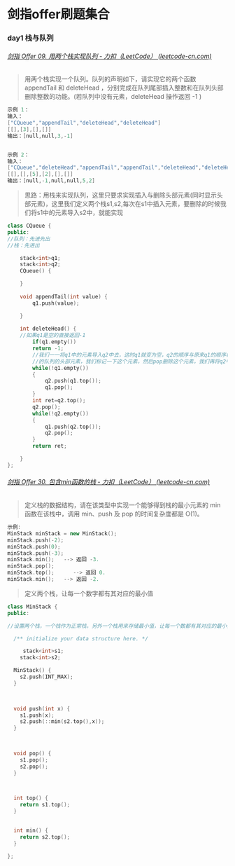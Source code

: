 # 剑指offer刷题集合

### day1 栈与队列   

###### [剑指 Offer 09. 用两个栈实现队列 - 力扣（LeetCode） (leetcode-cn.com)](https://leetcode-cn.com/problems/yong-liang-ge-zhan-shi-xian-dui-lie-lcof/)

> 用两个栈实现一个队列。队列的声明如下，请实现它的两个函数 appendTail 和 deleteHead ，分别完成在队列尾部插入整数和在队列头部删除整数的功能。(若队列中没有元素，deleteHead 操作返回 -1 )
>

```cpp
示例 1：
输入：
["CQueue","appendTail","deleteHead","deleteHead"]
[[],[3],[],[]]
输出：[null,null,3,-1]


示例 2：
输入：
["CQueue","deleteHead","appendTail","appendTail","deleteHead","deleteHead"]
[[],[],[5],[2],[],[]]
输出：[null,-1,null,null,5,2]
```

> 思路：用栈来实现队列，这里只要求实现插入与删除头部元素(同时显示头部元素)，这里我们定义两个栈s1,s2,每次在s1中插入元素，要删除的时候我们将s1中的元素导入s2中，就能实现

```cpp
class CQueue {
public:
//队列：先进先出
//栈：先进出

    stack<int>q1;
    stack<int>q2;
    CQueue() {

    }
    
    void appendTail(int value) {
        q1.push(value);

    }
    
    int deleteHead() {
    //如果q1是空的直接返回-1
        if(q1.empty())
        return -1;
        //我们一一将q1中的元素导入q2中去，这时q1就变为空，q2的顺序与原来q1的顺序相反，我们拿出q2的top元素即为我们要删除
        //的队列的头部元素，我们标记一下这个元素，然后pop删除这个元素，我们再将q2中的元素重新导入q1中
        while(!q1.empty())
        {
            q2.push(q1.top());
            q1.pop();
        }
        int ret=q2.top();
        q2.pop();
        while(!q2.empty())
        {
            q1.push(q2.top());
            q2.pop();
        }
        return ret;

    }
};
```

###### [剑指 Offer 30. 包含min函数的栈 - 力扣（LeetCode） (leetcode-cn.com)](https://leetcode-cn.com/problems/bao-han-minhan-shu-de-zhan-lcof/)

> 定义栈的数据结构，请在该类型中实现一个能够得到栈的最小元素的 min 函数在该栈中，调用 min、push 及 pop 的时间复杂度都是 O(1)。
>

```cpp
示例:
MinStack minStack = new MinStack();
minStack.push(-2);
minStack.push(0);
minStack.push(-3);
minStack.min();   --> 返回 -3.
minStack.pop();
minStack.top();      --> 返回 0.
minStack.min();   --> 返回 -2.
```

> 定义两个栈，让每一个数字都有其对应的最小值

```cpp
class MinStack {
public:

//设置两个栈，一个栈作为正常栈，另外一个栈用来存储最小值，让每一个数都有其对应的最小值

  /** initialize your data structure here. */

 	 stack<int>s1;
​    stack<int>s2;

  MinStack() {
​    s2.push(INT_MAX);
  }

  

  void push(int x) {
​    s1.push(x);
​    s2.push(::min(s2.top(),x));
  }

  

  void pop() {
​    s1.pop();
​    s2.pop();
  }

  

  int top() {
​    return s1.top();
  }

  
  int min() {
​    return s2.top();
  }

};
```

